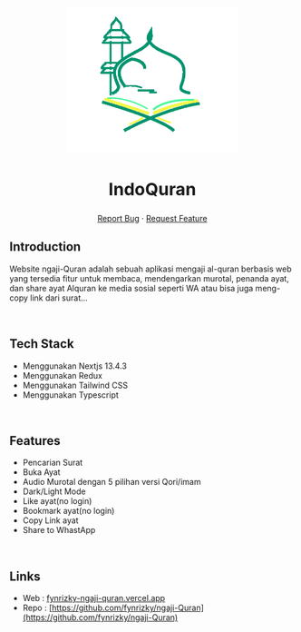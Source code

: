 <div align="center">
  <a href="https://www.indoquran.my.id">
    <img src="https://raw.githubusercontent.com/fynrizky/ngaji-Quran/master/assets/logo_ku.png" alt="Logo" width="300">
  </a>
  <h2 style="font-size:30px;" align="center"><strong>IndoQuran</strong></h2>
  <p align="center">
    <a href="https://github.com/fynrizky/ngaji-Quran/issues">Report Bug</a>
    ·
    <a href="https://github.com/fynrizky/ngaji-Quran/issues">Request Feature</a>
  </p>

</div>

## Introduction

Website ngaji-Quran adalah sebuah aplikasi mengaji al-quran berbasis web yang tersedia fitur untuk membaca, mendengarkan murotal, penanda ayat, dan share ayat Alquran ke media sosial seperti WA atau bisa juga meng-copy link dari surat...

<br/>

## Tech Stack

- Menggunakan Nextjs 13.4.3
- Menggunakan Redux
- Menggunakan Tailwind CSS
- Menggunakan Typescript

<br/>

## Features

- Pencarian Surat
- Buka Ayat
- Audio Murotal dengan 5 pilihan versi Qori/imam
- Dark/Light Mode
- Like ayat(no login)
- Bookmark ayat(no login)
- Copy Link ayat
- Share to WhastApp

<br/>

## Links

- Web : [fynrizky-ngaji-quran.vercel.app](https://www.fynrizky-ngaji-quran.vercel.app)
- Repo : [https://github.com/fynrizky/ngaji-Quran](https://github.com/fynrizky/ngaji-Quran)

